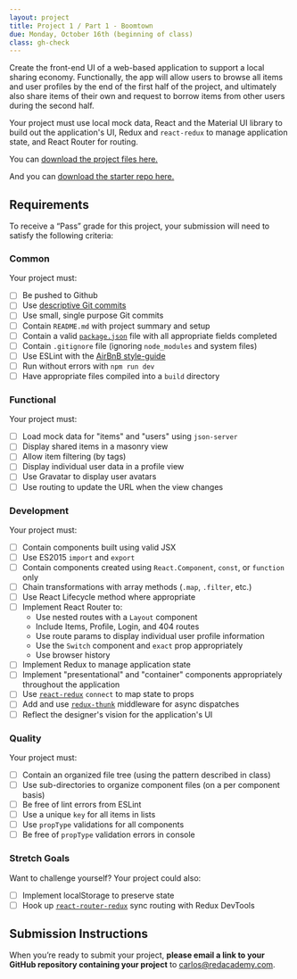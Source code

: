 ```yaml
---
layout: project
title: Project 1 / Part 1 - Boomtown
due: Monday, October 16th (beginning of class)
class: gh-check
---
```


Create the front-end UI of a web-based application to support a local sharing economy. Functionally, the app will allow users to browse all items and user profiles by the end of the first half of the project, and ultimately also share items of their own and request to borrow items from other users during the second half.

Your project must use local mock data, React and the Material UI library to build out the application's UI, Redux and `react-redux` to manage application state, and React Router for routing.

You can [download the project files here.](https://s3-us-west-2.amazonaws.com/red-adp/project-files/project-01.zip)

And you can [download the starter repo here.](https://github.com/redacademy/boomtown-starter)

## Requirements

To receive a “Pass” grade for this project, your submission will need to satisfy the following criteria:

### Common

Your project must:

- [ ] Be pushed to Github 
- [ ] Use [descriptive Git commits](http://chris.beams.io/posts/git-commit/)
- [ ] Use small, single purpose Git commits
- [ ] Contain `README.md` with project summary and setup
- [ ] Contain a valid [`package.json`](http://browsenpm.org/package.json) file with all appropriate fields completed
- [ ] Contain `.gitignore` file (ignoring `node_modules` and system files)
- [ ] Use ESLint with the [AirBnB style-guide](https://github.com/airbnb/javascript)
- [ ] Run without errors with `npm run dev`
- [ ] Have appropriate files compiled into a `build` directory

### Functional

Your project must:

- [ ] Load mock data for "items" and "users" using `json-server`
- [ ] Display shared items in a masonry view
- [ ] Allow item filtering (by tags)
- [ ] Display individual user data in a profile view
- [ ] Use Gravatar to display user avatars
- [ ] Use routing to update the URL when the view changes

### Development

Your project must:

- [ ] Contain components built using valid JSX
- [ ] Use ES2015 `import` and `export`
- [ ] Contain components created using `React.Component`, `const`, or `function` only
- [ ] Chain transformations with array methods (`.map`, `.filter`, etc.)
- [ ] Use React Lifecycle method where appropriate
- [ ] Implement React Router to:
  - Use nested routes with a `Layout` component
  - Include Items, Profile, Login, and 404 routes
  - Use route params to display individual user profile information
  - Use the `Switch` component and `exact` prop appropriately
  - Use browser history
- [ ] Implement Redux to manage application state
- [ ] Implement "presentational" and "container" components appropriately throughout the application
- [ ] Use [`react-redux`](https://github.com/reactjs/react-redux) `connect` to map state to props
- [ ] Add and use [`redux-thunk`](https://github.com/gaearon/redux-thunk) middleware for async dispatches
- [ ] Reflect the designer's vision for the application's UI

### Quality

Your project must:

- [ ] Contain an organized file tree (using the pattern described in class)
- [ ] Use sub-directories to organize component files (on a per component basis)
- [ ] Be free of lint errors from ESLint
- [ ] Use a unique `key` for all items in lists
- [ ] Use `propType` validations for all components
- [ ] Be free of `propType` validation errors in console

### Stretch Goals

Want to challenge yourself? Your project could also:

- [ ] Implement localStorage to preserve state
- [ ] Hook up [`react-router-redux`](https://github.com/ReactTraining/react-router/tree/master/packages/react-router-redux) sync routing with Redux DevTools

## Submission Instructions

When you’re ready to submit your project, **please email a link to your GitHub repository containing your project** to carlos@redacademy.com.
